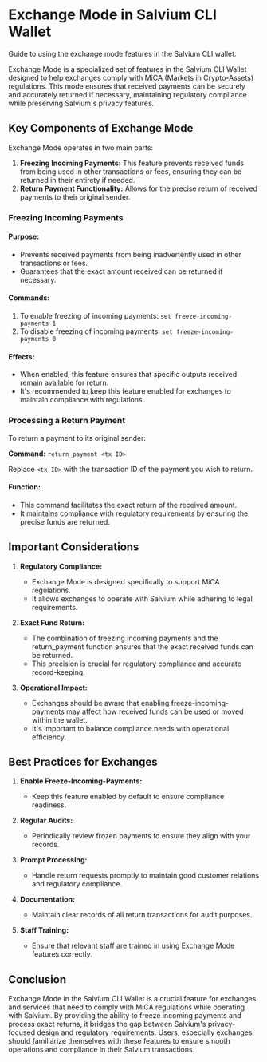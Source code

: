 # Exchange Mode in Salvium CLI Wallet

Guide to using the exchange mode features in the Salvium CLI wallet.

Exchange Mode is a specialized set of features in the Salvium CLI Wallet designed to help exchanges comply with MiCA (Markets in Crypto-Assets) regulations. This mode ensures that received payments can be securely and accurately returned if necessary, maintaining regulatory compliance while preserving Salvium's privacy features.

## Key Components of Exchange Mode

Exchange Mode operates in two main parts:

1. **Freezing Incoming Payments:** This feature prevents received funds from being used in other transactions or fees, ensuring they can be returned in their entirety if needed.
2. **Return Payment Functionality:** Allows for the precise return of received payments to their original sender.

### Freezing Incoming Payments

#### Purpose:
- Prevents received payments from being inadvertently used in other transactions or fees.
- Guarantees that the exact amount received can be returned if necessary.

#### Commands:
1. To enable freezing of incoming payments: `set freeze-incoming-payments 1`
2. To disable freezing of incoming payments: `set freeze-incoming-payments 0`

#### Effects:
- When enabled, this feature ensures that specific outputs received remain available for return.
- It's recommended to keep this feature enabled for exchanges to maintain compliance with regulations.

### Processing a Return Payment

To return a payment to its original sender:

**Command:** `return_payment <tx ID>`

Replace `<tx ID>` with the transaction ID of the payment you wish to return.

#### Function:
- This command facilitates the exact return of the received amount.
- It maintains compliance with regulatory requirements by ensuring the precise funds are returned.

## Important Considerations

1. **Regulatory Compliance:**
   - Exchange Mode is designed specifically to support MiCA regulations.
   - It allows exchanges to operate with Salvium while adhering to legal requirements.

2. **Exact Fund Return:**
   - The combination of freezing incoming payments and the return_payment function ensures that the exact received funds can be returned.
   - This precision is crucial for regulatory compliance and accurate record-keeping.

3. **Operational Impact:**
   - Exchanges should be aware that enabling freeze-incoming-payments may affect how received funds can be used or moved within the wallet.
   - It's important to balance compliance needs with operational efficiency.

## Best Practices for Exchanges

1. **Enable Freeze-Incoming-Payments:**
   - Keep this feature enabled by default to ensure compliance readiness.

2. **Regular Audits:**
   - Periodically review frozen payments to ensure they align with your records.

3. **Prompt Processing:**
   - Handle return requests promptly to maintain good customer relations and regulatory compliance.

4. **Documentation:**
   - Maintain clear records of all return transactions for audit purposes.

5. **Staff Training:**
   - Ensure that relevant staff are trained in using Exchange Mode features correctly.

## Conclusion

Exchange Mode in the Salvium CLI Wallet is a crucial feature for exchanges and services that need to comply with MiCA regulations while operating with Salvium. By providing the ability to freeze incoming payments and process exact returns, it bridges the gap between Salvium's privacy-focused design and regulatory requirements. Users, especially exchanges, should familiarize themselves with these features to ensure smooth operations and compliance in their Salvium transactions.
